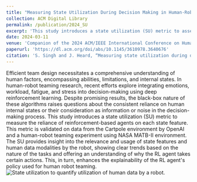 ```yaml
---
title: "Measuring State Utilization During Decision Making in Human-Robot Teams"
collection: ACM Digital Library
permalink: /publication/2024_SU
excerpt: 'This study introduces a state utilization (SU) metric to assess how reinforcement-based agents incorporate human internal states into decision-making, enhancing the explainability of human-robot teaming using data from the Cartpole and NASA MATB-II environments.'
date: 2024-03-11
venue: 'Companion of the 2024 ACM/IEEE International Conference on Human-Robot Interaction'
paperurl: 'https://dl.acm.org/doi/abs/10.1145/3610978.3640676'
citation: 'S. Singh and J. Heard, “Measuring state utilization during decision making in human-robot teams,” in Companion of the 2024 ACM/IEEE International Conference on Human-Robot Interaction, 2024, pp. 985–989.'
---
```

Efficient team design necessitates a comprehensive understanding of human factors, encompassing abilities, limitations, and internal states. In human-robot teaming research, recent efforts explore integrating emotions, workload, fatigue, and stress into decision-making using deep reinforcement learning. Despite promising results, the black-box nature of these algorithms raises questions about the consistent reliance on human internal states or their consideration as information or noise in the decision-making process. This study introduces a state utilization (SU) metric to measure the reliance of reinforcement-based agents on each state feature. This metric is validated on data from the Cartpole environment by OpenAI and a human-robot teaming experiment using NASA MATB-II environment. The SU provides insight into the relevance and usage of state features and human data modalities by the robot, showing clear trends based on the nature of the tasks and offering an understanding of why the RL agent takes certain actions. This, in turn, enhances the explainability of the RL agent's policy used for human robot teaming.
![State utilization to quantify utilization of human data by a robot.](\../images/SU_for_RL.png)